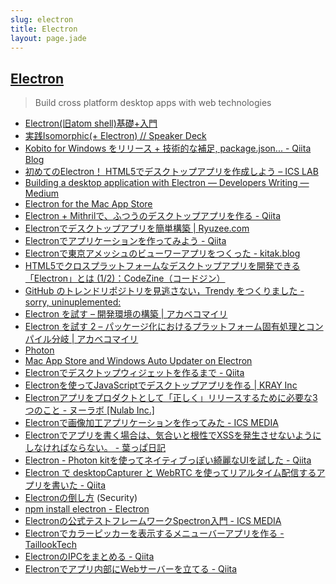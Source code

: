 ```yaml
---
slug: electron
title: Electron
layout: page.jade
---
```


## [Electron](http://electron.atom.io/)

> Build cross platform desktop apps with web technologies

- [Electron(旧atom shell)基礎+入門](http://www.slideshare.net/mainya/electronatom-shell)
- [実践Isomorphic(+ Electron) // Speaker Deck](https://speakerdeck.com/mizchi/shi-jian-isomorphic-plus-electron)
- [Kobito for Windows をリリース + 技術的な補足, package.json... - Qiita Blog](http://blog.qiita.com/post/118842984159/kobito-for-windows-release-tech)
- [初めてのElectron！ HTML5でデスクトップアプリを作成しよう – ICS LAB](http://ics-web.jp/lab/archives/7298)
- [Building a desktop application with Electron — Developers Writing — Medium](https://medium.com/developers-writing/building-a-desktop-application-with-electron-204203eeb658)
- [Electron for the Mac App Store](http://www.saschawise.com/blog/2015/08/12/electron-for-the-mac-app-store.html)
- [Electron + Mithrilで、ふつうのデスクトップアプリを作る - Qiita](http://qiita.com/shibukawa/items/e1836a8c98413448f746)
- [Electronでデスクトップアプリを簡単構築 | Ryuzee.com](http://www.ryuzee.com/contents/blog/7042)
- [Electronでアプリケーションを作ってみよう - Qiita](http://qiita.com/Quramy/items/a4be32769366cfe55778)
- [Electronで東京アメッシュのビューワーアプリをつくった - kitak.blog](http://kitak.hatenablog.jp/entry/2015/08/17/105152)
- [HTML5でクロスプラットフォームなデスクトップアプリを開発できる「Electron」とは (1/2)：CodeZine（コードジン）](http://codezine.jp/article/detail/8782)
- [GitHub のトレンドリポジトリを見逃さない，Trendy をつくりました - sorry, uninuplemented:](http://rhysd.hatenablog.com/entry/2015/09/23/220145)
- [Electron を試す – 開発環境の構築 | アカベコマイリ](http://akabeko.me/blog/2015/09/electron/)
- [Electron を試す 2 – パッケージ化におけるプラットフォーム固有処理とコンパイル分岐 | アカベコマイリ](http://akabeko.me/blog/2015/10/electron-2/)
- [Photon](http://photonkit.com/)
- [Mac App Store and Windows Auto Updater on Electron](http://blog.atom.io/2015/11/05/electron-updates-mac-app-store-and-windows-auto-updater.html)
- [Electronでデスクトップウィジェットを作るまで - Qiita](http://qiita.com/SallyAcolyte/items/94ed26ab62b8b32b1b2c)
- [Electronを使ってJavaScriptでデスクトップアプリを作る | KRAY Inc](http://kray.jp/blog/electron/)
- [Electronアプリをプロダクトとして「正しく」リリースするために必要な3つのこと - ヌーラボ [Nulab Inc.]](https://nulab-inc.com/ja/blog/typetalk/3-points-for-releasing-production-electron-app/)
- [Electronで画像加工アプリケーションを作ってみた - ICS MEDIA](https://ics.media/entry/10254)
- [Electronでアプリを書く場合は、気合いと根性でXSSを発生させないようにしなければならない。 - 葉っぱ日記](http://d.hatena.ne.jp/hasegawayosuke/20151225/p1)
- [Electron - Photon kitを使ってネイティブっぽい綺麗なUIを試した - Qiita](http://qiita.com/koki_cheese/items/054fcf3fde5abd12c334)
- [Electron で desktopCapturer と WebRTC を使ってリアルタイム配信するアプリを書いた - Qiita](http://qiita.com/yuitowest/items/e9b2b087dffcefaa7bd2)
- [Electronの倒し方](http://utf-8.jp/public/2016/0307/electron.pdf) (Security)
- [npm install electron \- Electron](http://electron.atom.io/blog/2016/08/16/npm-install-electron)
- [Electronの公式テストフレームワークSpectron入門 \- ICS MEDIA](https://ics.media/entry/13082)
- [Electronでカラーピッカーを表示するメニューバーアプリを作る \- TaillookTech](http://taillook.hateblo.jp/entry/2017/02/24/204255)
- [ElectronのIPCをまとめる \- Qiita](http://qiita.com/gcmae/items/cb6eb18be2f4ffae60b5)
- [Electronでアプリ内部にWebサーバーを立てる \- Qiita](http://qiita.com/pman-taichi/items/406b6eb068e074dc6675)

